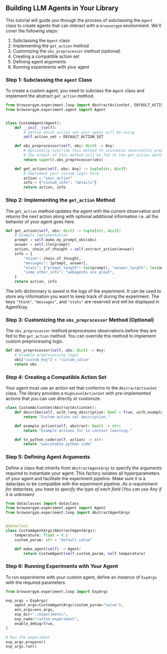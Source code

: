 ## Building LLM Agents in Your Library

This tutorial will guide you through the process of subclassing the `Agent` class to create agents that can interact with a `browsergym` environment. We'll cover the following steps:

1. Subclassing the `Agent` class
2. Implementing the `get_action` method
3. Customizing the `obs_preprocessor` method (optional)
4. Creating a compatible action set
5. Defining agent arguments
6. Running experiments with your agent

### Step 1: Subclassing the `Agent` Class

To create a custom agent, you need to subclass the `Agent` class and implement the abstract `get_action` method.

```python
from browsergym.experiment.loop import AbstractActionSet, DEFAULT_ACTION_SET
from browsergym.experiment.agent import Agent


class CustomAgent(Agent):
    def __init__(self):
        # define which action set your agent will be using
        self.action_set = DEFAULT_ACTION_SET

    def obs_preprocessor(self, obs: dict) -> Any:
        # Optionally override this method to customize observation preprocessing
        # The output of this method will be fed to the get_action method and also saved on disk.
        return super().obs_preprocessor(obs)

    def get_action(self, obs: Any) -> tuple[str, dict]:
        # Implement your custom logic here
        action = "your_action"
        info = {"custom_info": "details"}
        return action, info
```

### Step 2: Implementing the `get_action` Method

The `get_action` method updates the agent with the current observation and
returns the next action along with optional additional information i.e. all the
behavior of your agent goes here.

```python
def get_action(self, obs: dict) -> tuple[str, dict]:
    # Example implementation
    prompt = self.make_my_prompt_obs(obs)
    answer = self.llm(prompt)
    action, chain_of_thought = self.extract_action(answer)
    info = {
        "think": chain_of_thought,
        "messages": [prompt, answer],
        "stats": {"prompt_length": len(prompt), "answer_length": len(answer)},
        "some_other_info": "webagents are great",
    }
    return action, info
```

The info dictionnary is saved in the logs of the experiment. It can be used to
store any information you want to keep track of during the experiment. The keys
`"think"`, `"messages"`, and `"stats"` are reserved and will be displayed in AgentXray.

### Step 3: Customizing the `obs_preprocessor` Method (Optional)

The `obs_preprocessor` method preprocesses observations before they are fed to the `get_action` method. You can override this method to implement custom preprocessing logic.

```python
def obs_preprocessor(self, obs: dict) -> Any:
    # Example preprocessing logic
    obs["custom_key"] = "custom_value"
    return obs
```


### Step 4: Creating a Compatible Action Set

Your agent must use an action set that conforms to the `AbstractActionSet` class. The library provides a `HighLevelActionSet` with pre-implemented actions that you can use directly or customize.

```python
class CustomActionSet(AbstractActionSet):
    def describe(self, with_long_description: bool = True, with_examples: bool = True) -> str:
        return "Custom action set description."

    def example_action(self, abstract: bool) -> str:
        return "Example actions for in context learning."

    def to_python_code(self, action) -> str:
        return "executable python code"
```

### Step 5: Defining Agent Arguments

Define a class that inherits from `AbstractAgentArgs` to specify the arguments
required to instantiate your agent. This factory isolates all hyperparameters of
your agent and facilitate the experiment pipeline. Make sure it is a dataclass to
be compatible with the experiment pipeline. *As a requirement for dataclass, you
have to specify the type of each field (You can use Any if it is unknown)*

```python
from dataclasses import dataclass
from browsergym.experiment.agent import Agent
from browsergym.experiment.loop import AbstractAgentArgs


@dataclass
class CustomAgentArgs(AbstractAgentArgs):
    temperature: float = 0.5
    custom_param: str = "default_value"

    def make_agent(self) -> Agent:
        return CustomAgent(self.custom_param, self.temperature)
```

### Step 6: Running Experiments with Your Agent

To run experiments with your custom agent, define an instance of `ExpArgs` with the required parameters.

```python
from browsergym.experiment.loop import ExpArgs

exp_args = ExpArgs(
    agent_args=CustomAgentArgs(custom_param="value"),
    env_args=env_args,
    exp_dir="./experiments",
    exp_name="custom_experiment",
    enable_debug=True,
)

# Run the experiment
exp_args.prepare()
exp_args.run()
```
